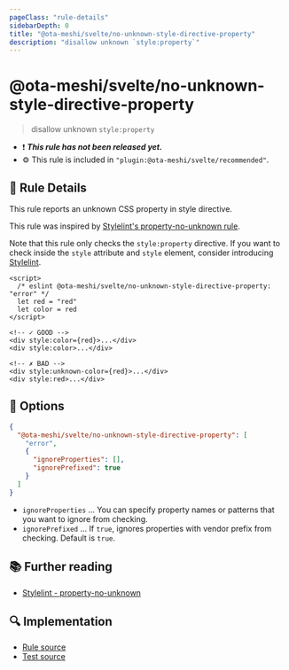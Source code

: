 ```yaml
---
pageClass: "rule-details"
sidebarDepth: 0
title: "@ota-meshi/svelte/no-unknown-style-directive-property"
description: "disallow unknown `style:property`"
---
```


# @ota-meshi/svelte/no-unknown-style-directive-property

> disallow unknown `style:property`

- :exclamation: <badge text="This rule has not been released yet." vertical="middle" type="error"> **_This rule has not been released yet._** </badge>
- :gear: This rule is included in `"plugin:@ota-meshi/svelte/recommended"`.

## :book: Rule Details

This rule reports an unknown CSS property in style directive.

This rule was inspired by [Stylelint's property-no-unknown rule](https://stylelint.io/user-guide/rules/list/property-no-unknown/).

Note that this rule only checks the `style:property` directive. If you want to check inside the `style` attribute and `style` element, consider introducing [Stylelint](https://stylelint.io/).

<ESLintCodeBlock>

<!--eslint-skip-->

```svelte
<script>
  /* eslint @ota-meshi/svelte/no-unknown-style-directive-property: "error" */
  let red = "red"
  let color = red
</script>

<!-- ✓ GOOD -->
<div style:color={red}>...</div>
<div style:color>...</div>

<!-- ✗ BAD -->
<div style:unknown-color={red}>...</div>
<div style:red>...</div>
```

</ESLintCodeBlock>

## :wrench: Options

```json
{
  "@ota-meshi/svelte/no-unknown-style-directive-property": [
    "error",
    {
      "ignoreProperties": [],
      "ignorePrefixed": true
    }
  ]
}
```

- `ignoreProperties` ... You can specify property names or patterns that you want to ignore from checking.
- `ignorePrefixed` ... If `true`, ignores properties with vendor prefix from checking. Default is `true`.

## :books: Further reading

- [Stylelint - property-no-unknown]

[stylelint - property-no-unknown]: https://stylelint.io/user-guide/rules/list/property-no-unknown/

## :mag: Implementation

- [Rule source](https://github.com/ota-meshi/eslint-plugin-svelte/blob/main/src/rules/no-unknown-style-directive-property.ts)
- [Test source](https://github.com/ota-meshi/eslint-plugin-svelte/blob/main/tests/src/rules/no-unknown-style-directive-property.ts)
